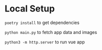 # Local Setup

`poetry install` to get dependencies

`python main.py` to fetch app data and images

`python3 -m http.server` to run vue app
